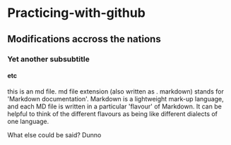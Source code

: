 # Practicing-with-github

## Modifications accross the nations

### Yet another subsubtitle
#### etc

this is an md file. md file extension (also written as . markdown) stands for 'Markdown documentation'. Markdown is a lightweight mark-up language, and each MD file is written in a particular 'flavour' of Markdown. It can be helpful to think of the different flavours as being like different dialects of one language.

What else could be said? Dunno
